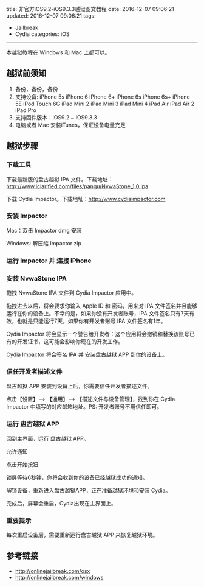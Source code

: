title: 非官方iOS9.2-iOS9.3.3越狱图文教程 
date: 2016-12-07 09:06:21
updated: 2016-12-07 09:06:21
tags:
- Jailbreak
- Cydia
categories: iOS
---

本越狱教程在 Windows 和 Mac 上都可以。

## 越狱前须知

1. 备份，备份，备份
2. 支持设备: iPhone 5s iPhone 6 iPhone 6+ iPhone 6s iPhone 6s+ iPhone 5E iPod Touch 6G iPad Mini 2 iPad Mini 3 iPad Mini 4 iPad Air iPad Air 2 iPad Pro
3. 支持固件版本：iOS9.2 ~ iOS9.3.3
4. 电脑或者 Mac 安装iTunes，保证设备电量充足

<!-- more -->

## 越狱步骤

### 下载工具
下载最新版的盘古越狱 IPA 文件。下载地址：<http://www.iclarified.com/files/pangu/NvwaStone_1.0.ipa>

下载 Cydia Impactor。下载地址：<http://www.cydiaimpactor.com>

### 安装 Impactor

Mac：双击 Impactor dmg 安装

Windows: 解压缩 Impactor zip

### 运行 Impactor 并 连接 iPhone

### 安装 NvwaStone IPA 

拖拽 NvwaStone IPA 文件到 Cydia Impactor 应用中。

拖拽进去以后，将会要求你输入 Apple ID 和 密码，用来对 IPA 文件签名并且能够运行在你的设备上。不幸的是，如果你没有开发者账号，IPA 文件签名只有7天有效，也就是只能运行7天。如果你有开发者账号 IPA 文件签名有1年。

Cydia Impactor 将会显示一个警告给开发者：这个应用将会撤销和替换该账号已有的开发证书，这可能会影响你现在的开发工作。

Cydia Impactor 将会签名 IPA 并 安装盘古越狱 APP 到你的设备上。

### 信任开发者描述文件

盘古越狱 APP 安装到设备上后，你需要信任开发者描述文件。

点击【设置】——> 【通用】——> 【描述文件与设备管理】，找到你在 Cydia Impactor 中填写的对应邮箱地址。PS: 开发者账号不用信任即可。

### 运行 盘古越狱 APP

回到主界面，运行 盘古越狱 APP。

允许通知

点击开始按钮

锁屏等待6秒钟，你将会收到你的设备已经越狱成功的通知。

解锁设备，重新进入盘古越狱APP，正在准备越狱环境和安装 Cydia。

完成后，屏幕会重启，Cydia出现在主界面上。

### 重要提示

每次重启设备后，需要重新运行盘古越狱 APP 来恢复越狱环境。

## 参考链接
* <http://onlinejailbreak.com/osx>
* <http://onlinejailbreak.com/windows>

